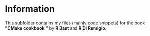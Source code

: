 # Information
This subfolder contains my files (mainly code snippets) for the book **"CMake cookbook "** by **R Bast** and **R Di Remigio**.
